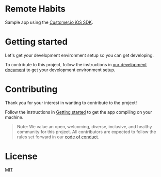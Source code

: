 # Remote Habits

Sample app using the [Customer.io iOS SDK](https://github.com/customerio/customerio-ios). 

# Getting started 

Let's get your development environment setup so you can get developing.

To contribute to this project, follow the instructions in [our development document](docs/dev-notes/DEVELOPMENT.md) to get your development environment setup. 

# Contributing 

Thank you for your interest in wanting to contribute to the project! 

Follow the instructions in [Getting started](#getting-started) to get the app compiling on your machine. 

> Note: We value an open, welcoming, diverse, inclusive, and healthy community for this project. All contributors are expected to follow the rules set forward in our [code of conduct](CODE_OF_CONDUCT.md). 

# License

[MIT](LICENSE)
